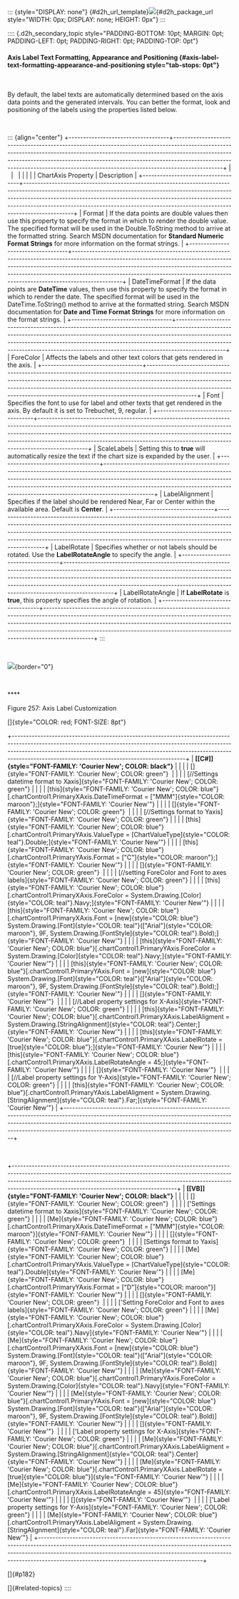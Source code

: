 ::: {style="DISPLAY: none"}
[](ms-xhelp:///?Id=d2h_url_template){#d2h_url_template}![](!package_url!){#d2h_package_url style="WIDTH: 0px; DISPLAY: none; HEIGHT: 0px"}
:::

:::: {.d2h_secondary_topic style="PADDING-BOTTOM: 10pt; MARGIN: 0pt; PADDING-LEFT: 0pt; PADDING-RIGHT: 0pt; PADDING-TOP: 0pt"}
#### Axis Label Text Formatting, Appearance and Positioning {#axis-label-text-formatting-appearance-and-positioning style="tab-stops: 0pt"}

 

By default, the label texts are automatically determined based on the axis data points and the generated intervals. You can better the format, look and positioning of the labels using the properties listed below.

 

::: {align="center"}
+-----------------------------------+-----------------------------------------------------------------------------------------------------------------------------------------------------------------------------------------------------------------------------------------------------------------------------------------------------------------------------------------+
|                                   |                                                                                                                                                                                                                                                                                                                                         |
|                                   |                                                                                                                                                                                                                                                                                                                                         |
| ChartAxis Property                | Description                                                                                                                                                                                                                                                                                                                             |
+-----------------------------------+-----------------------------------------------------------------------------------------------------------------------------------------------------------------------------------------------------------------------------------------------------------------------------------------------------------------------------------------+
| Format                            | If the data points are double values then use this property to specify the format in which to render the double value. The specified format will be used in the Double.ToString method to arrive at the formatted string. Search MSDN documentation for **Standard Numeric Format Strings** for more information on the format strings. |
+-----------------------------------+-----------------------------------------------------------------------------------------------------------------------------------------------------------------------------------------------------------------------------------------------------------------------------------------------------------------------------------------+
| DateTimeFormat                    | If the data points are **DateTime** values, then use this property to specify the format in which to render the date. The specified format will be used in the DateTime.ToString() method to arrive at the formatted string. Search MSDN documentation for **Date and Time Format Strings** for more information on the format strings. |
+-----------------------------------+-----------------------------------------------------------------------------------------------------------------------------------------------------------------------------------------------------------------------------------------------------------------------------------------------------------------------------------------+
| ForeColor                         | Affects the labels and other text colors that gets rendered in the axis.                                                                                                                                                                                                                                                                |
+-----------------------------------+-----------------------------------------------------------------------------------------------------------------------------------------------------------------------------------------------------------------------------------------------------------------------------------------------------------------------------------------+
| Font                              | Specifies the font to use for label and other texts that get rendered in the axis. By default it is set to Trebuchet, 9, regular.                                                                                                                                                                                                       |
+-----------------------------------+-----------------------------------------------------------------------------------------------------------------------------------------------------------------------------------------------------------------------------------------------------------------------------------------------------------------------------------------+
| ScaleLabels                       | Setting this to **true** will automatically resize the text if the chart size is expanded by the user.                                                                                                                                                                                                                                  |
+-----------------------------------+-----------------------------------------------------------------------------------------------------------------------------------------------------------------------------------------------------------------------------------------------------------------------------------------------------------------------------------------+
| LabelAlignment                    | Specifies if the label should be rendered Near, Far or Center within the available area. Default is **Center**.                                                                                                                                                                                                                         |
+-----------------------------------+-----------------------------------------------------------------------------------------------------------------------------------------------------------------------------------------------------------------------------------------------------------------------------------------------------------------------------------------+
| LabelRotate                       | Specifies whether or not labels should be rotated. Use the **LabelRotateAngle** to specify the angle.                                                                                                                                                                                                                                   |
+-----------------------------------+-----------------------------------------------------------------------------------------------------------------------------------------------------------------------------------------------------------------------------------------------------------------------------------------------------------------------------------------+
| LabelRotateAngle                  | If **LabelRotate** is **true**, this property specifies the angle of rotation.                                                                                                                                                                                                                                                          |
+-----------------------------------+-----------------------------------------------------------------------------------------------------------------------------------------------------------------------------------------------------------------------------------------------------------------------------------------------------------------------------------------+
:::

      

![](ImagesExt/image84_257.jpg){border="0"}

 

**** 

Figure 257: Axis Label Customization

[]{style="COLOR: red; FONT-SIZE: 8pt"} 

+------------------------------------------------------------------------------------------------------------------------------------------------------------------------------------------------------------------------------------------------------------------------------------------------------+
| **[\[C#\]]{style="FONT-FAMILY: 'Courier New'; COLOR: black"}**                                                                                                                                                                                                                                       |
|                                                                                                                                                                                                                                                                                                      |
| []{style="FONT-FAMILY: 'Courier New'; COLOR: green"}                                                                                                                                                                                                                                                 |
|                                                                                                                                                                                                                                                                                                      |
| [//Settings datetime format to Xaxis]{style="FONT-FAMILY: 'Courier New'; COLOR: green"}                                                                                                                                                                                                              |
|                                                                                                                                                                                                                                                                                                      |
| [this]{style="FONT-FAMILY: 'Courier New'; COLOR: blue"}[.chartControl1.PrimaryXAxis.DateTimeFormat = [\"MMM\"]{style="COLOR: maroon"};]{style="FONT-FAMILY: 'Courier New'"}                                                                                                                          |
|                                                                                                                                                                                                                                                                                                      |
| []{style="FONT-FAMILY: 'Courier New'; COLOR: green"}                                                                                                                                                                                                                                                 |
|                                                                                                                                                                                                                                                                                                      |
| [//Settings format to Yaxis]{style="FONT-FAMILY: 'Courier New'; COLOR: green"}                                                                                                                                                                                                                       |
|                                                                                                                                                                                                                                                                                                      |
| [this]{style="FONT-FAMILY: 'Courier New'; COLOR: blue"}[.chartControl1.PrimaryYAxis.ValueType = [ChartValueType]{style="COLOR: teal"}.Double;]{style="FONT-FAMILY: 'Courier New'"}                                                                                                                   |
|                                                                                                                                                                                                                                                                                                      |
| [this]{style="FONT-FAMILY: 'Courier New'; COLOR: blue"}[.chartControl1.PrimaryYAxis.Format = [\"C\"]{style="COLOR: maroon"};]{style="FONT-FAMILY: 'Courier New'"}                                                                                                                                    |
|                                                                                                                                                                                                                                                                                                      |
| []{style="FONT-FAMILY: 'Courier New'; COLOR: green"}                                                                                                                                                                                                                                                 |
|                                                                                                                                                                                                                                                                                                      |
| [//setting ForeColor and Font to axes labels]{style="FONT-FAMILY: 'Courier New'; COLOR: green"}                                                                                                                                                                                                      |
|                                                                                                                                                                                                                                                                                                      |
| [this]{style="FONT-FAMILY: 'Courier New'; COLOR: blue"}[.chartControl1.PrimaryXAxis.ForeColor = System.Drawing.[Color]{style="COLOR: teal"}.Navy;]{style="FONT-FAMILY: 'Courier New'"}                                                                                                               |
|                                                                                                                                                                                                                                                                                                      |
| [this]{style="FONT-FAMILY: 'Courier New'; COLOR: blue"}[.chartControl1.PrimaryXAxis.Font = [new]{style="COLOR: blue"} System.Drawing.[Font]{style="COLOR: teal"}([\"Arial\"]{style="COLOR: maroon"}, 9F, System.Drawing.[FontStyle]{style="COLOR: teal"}.Bold);]{style="FONT-FAMILY: 'Courier New'"} |
|                                                                                                                                                                                                                                                                                                      |
| [this]{style="FONT-FAMILY: 'Courier New'; COLOR: blue"}[.chartControl1.PrimaryYAxis.ForeColor = System.Drawing.[Color]{style="COLOR: teal"}.Navy;]{style="FONT-FAMILY: 'Courier New'"}                                                                                                               |
|                                                                                                                                                                                                                                                                                                      |
| [this]{style="FONT-FAMILY: 'Courier New'; COLOR: blue"}[.chartControl1.PrimaryYAxis.Font = [new]{style="COLOR: blue"} System.Drawing.[Font]{style="COLOR: teal"}([\"Arial\"]{style="COLOR: maroon"}, 9F, System.Drawing.[FontStyle]{style="COLOR: teal"}.Bold);]{style="FONT-FAMILY: 'Courier New'"} |
|                                                                                                                                                                                                                                                                                                      |
| []{style="FONT-FAMILY: 'Courier New'"}                                                                                                                                                                                                                                                               |
|                                                                                                                                                                                                                                                                                                      |
| [//Label property settings for X-Axis]{style="FONT-FAMILY: 'Courier New'; COLOR: green"}                                                                                                                                                                                                             |
|                                                                                                                                                                                                                                                                                                      |
| [this]{style="FONT-FAMILY: 'Courier New'; COLOR: blue"}[.chartControl1.PrimaryXAxis.LabelAligment = System.Drawing.[StringAlignment]{style="COLOR: teal"}.Center;]{style="FONT-FAMILY: 'Courier New'"}                                                                                               |
|                                                                                                                                                                                                                                                                                                      |
| [this]{style="FONT-FAMILY: 'Courier New'; COLOR: blue"}[.chartControl1.PrimaryXAxis.LabelRotate = [true]{style="COLOR: blue"};]{style="FONT-FAMILY: 'Courier New'"}                                                                                                                                  |
|                                                                                                                                                                                                                                                                                                      |
| [this]{style="FONT-FAMILY: 'Courier New'; COLOR: blue"}[.chartControl1.PrimaryXAxis.LabelRotateAngle = 45;]{style="FONT-FAMILY: 'Courier New'"}                                                                                                                                                      |
|                                                                                                                                                                                                                                                                                                      |
| []{style="FONT-FAMILY: 'Courier New'"}                                                                                                                                                                                                                                                               |
|                                                                                                                                                                                                                                                                                                      |
| [//Label property settings for Y-Axis]{style="FONT-FAMILY: 'Courier New'; COLOR: green"}                                                                                                                                                                                                             |
|                                                                                                                                                                                                                                                                                                      |
| [this]{style="FONT-FAMILY: 'Courier New'; COLOR: blue"}[.chartControl1.PrimaryYAxis.LabelAligment = System.Drawing.[StringAlignment]{style="COLOR: teal"}.Far;]{style="FONT-FAMILY: 'Courier New'"}                                                                                                  |
+------------------------------------------------------------------------------------------------------------------------------------------------------------------------------------------------------------------------------------------------------------------------------------------------------+

 

+---------------------------------------------------------------------------------------------------------------------------------------------------------------------------------------------------------------------------------------------------------------------------------------------------+
| **[\[VB\]]{style="FONT-FAMILY: 'Courier New'; COLOR: black"}**                                                                                                                                                                                                                                    |
|                                                                                                                                                                                                                                                                                                   |
| []{style="FONT-FAMILY: 'Courier New'; COLOR: green"}                                                                                                                                                                                                                                              |
|                                                                                                                                                                                                                                                                                                   |
| [\'Settings datetime format to Xaxis]{style="FONT-FAMILY: 'Courier New'; COLOR: green"}                                                                                                                                                                                                           |
|                                                                                                                                                                                                                                                                                                   |
| [Me]{style="FONT-FAMILY: 'Courier New'; COLOR: blue"}[.chartControl1.PrimaryXAxis.DateTimeFormat = [\"MMM\"]{style="COLOR: maroon"}]{style="FONT-FAMILY: 'Courier New'"}                                                                                                                          |
|                                                                                                                                                                                                                                                                                                   |
| []{style="FONT-FAMILY: 'Courier New'; COLOR: green"}                                                                                                                                                                                                                                              |
|                                                                                                                                                                                                                                                                                                   |
| [Settings format to Yaxis]{style="FONT-FAMILY: 'Courier New'; COLOR: green"}                                                                                                                                                                                                                      |
|                                                                                                                                                                                                                                                                                                   |
| [Me]{style="FONT-FAMILY: 'Courier New'; COLOR: blue"}[.chartControl1.PrimaryYAxis.ValueType = [ChartValueType]{style="COLOR: teal"}.Double]{style="FONT-FAMILY: 'Courier New'"}                                                                                                                   |
|                                                                                                                                                                                                                                                                                                   |
| [Me]{style="FONT-FAMILY: 'Courier New'; COLOR: blue"}[.chartControl1.PrimaryYAxis.Format = [\"D\"]{style="COLOR: maroon"}]{style="FONT-FAMILY: 'Courier New'"}                                                                                                                                    |
|                                                                                                                                                                                                                                                                                                   |
| []{style="FONT-FAMILY: 'Courier New'; COLOR: green"}                                                                                                                                                                                                                                              |
|                                                                                                                                                                                                                                                                                                   |
| [\'Setting ForeColor and Font to axes labels]{style="FONT-FAMILY: 'Courier New'; COLOR: green"}                                                                                                                                                                                                   |
|                                                                                                                                                                                                                                                                                                   |
| [Me]{style="FONT-FAMILY: 'Courier New'; COLOR: blue"}[.chartControl1.PrimaryXAxis.ForeColor = System.Drawing.[Color]{style="COLOR: teal"}.Navy]{style="FONT-FAMILY: 'Courier New'"}                                                                                                               |
|                                                                                                                                                                                                                                                                                                   |
| [Me]{style="FONT-FAMILY: 'Courier New'; COLOR: blue"}[.chartControl1.PrimaryXAxis.Font = [new]{style="COLOR: blue"} System.Drawing.[Font]{style="COLOR: teal"}([\"Arial\"]{style="COLOR: maroon"}, 9F, System.Drawing.[FontStyle]{style="COLOR: teal"}.Bold)]{style="FONT-FAMILY: 'Courier New'"} |
|                                                                                                                                                                                                                                                                                                   |
| [Me]{style="FONT-FAMILY: 'Courier New'; COLOR: blue"}[.chartControl1.PrimaryYAxis.ForeColor = System.Drawing.[Color]{style="COLOR: teal"}.Navy]{style="FONT-FAMILY: 'Courier New'"}                                                                                                               |
|                                                                                                                                                                                                                                                                                                   |
| [Me]{style="FONT-FAMILY: 'Courier New'; COLOR: blue"}[.chartControl1.PrimaryYAxis.Font = [new]{style="COLOR: blue"} System.Drawing.[Font]{style="COLOR: teal"}([\"Arial\"]{style="COLOR: maroon"}, 9F, System.Drawing.[FontStyle]{style="COLOR: teal"}.Bold)]{style="FONT-FAMILY: 'Courier New'"} |
|                                                                                                                                                                                                                                                                                                   |
| []{style="FONT-FAMILY: 'Courier New'"}                                                                                                                                                                                                                                                            |
|                                                                                                                                                                                                                                                                                                   |
| [\'Label property settings for X-Axis]{style="FONT-FAMILY: 'Courier New'; COLOR: green"}                                                                                                                                                                                                          |
|                                                                                                                                                                                                                                                                                                   |
| [Me]{style="FONT-FAMILY: 'Courier New'; COLOR: blue"}[.chartControl1.PrimaryXAxis.LabelAligment = System.Drawing.[StringAlignment]{style="COLOR: teal"}.Center]{style="FONT-FAMILY: 'Courier New'"}                                                                                               |
|                                                                                                                                                                                                                                                                                                   |
| [Me]{style="FONT-FAMILY: 'Courier New'; COLOR: blue"}[.chartControl1.PrimaryXAxis.LabelRotate = [true]{style="COLOR: blue"}]{style="FONT-FAMILY: 'Courier New'"}                                                                                                                                  |
|                                                                                                                                                                                                                                                                                                   |
| [Me]{style="FONT-FAMILY: 'Courier New'; COLOR: blue"}[.chartControl1.PrimaryXAxis.LabelRotateAngle = 45]{style="FONT-FAMILY: 'Courier New'"}                                                                                                                                                      |
|                                                                                                                                                                                                                                                                                                   |
| []{style="FONT-FAMILY: 'Courier New'"}                                                                                                                                                                                                                                                            |
|                                                                                                                                                                                                                                                                                                   |
| [\'Label property settings for Y-Axis]{style="FONT-FAMILY: 'Courier New'; COLOR: green"}                                                                                                                                                                                                          |
|                                                                                                                                                                                                                                                                                                   |
| [Me]{style="FONT-FAMILY: 'Courier New'; COLOR: blue"}[.chartControl1.PrimaryYAxis.LabelAligment = System.Drawing.[StringAlignment]{style="COLOR: teal"}.Far]{style="FONT-FAMILY: 'Courier New'"}                                                                                                  |
+---------------------------------------------------------------------------------------------------------------------------------------------------------------------------------------------------------------------------------------------------------------------------------------------------+

[]{#p182} 

[]{#related-topics}
::::

